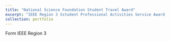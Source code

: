 ```yaml
---
title: "National Science Foundation Student Travel Award"
excerpt: "IEEE Region 3 Sstudent Professional Activities Service Award <br/><img src='/images/IEEE_R3.pdf' width='500' height='300'>"
collection: portfolio
---
```


Form IEEE Region 3
